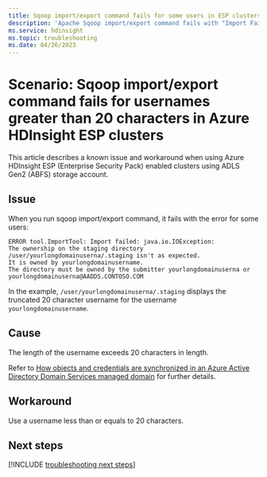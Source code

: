 ```yaml
---
title: Sqoop import/export command fails for some users in ESP clusters - Azure HDInsight
description: 'Apache Sqoop import/export command fails with "Import Failed: java.io.IOException: The ownership on the staging directory /user/yourusername/.staging is not as expected" error for some users in Azure HDInsight ESP cluster'
ms.service: hdinsight
ms.topic: troubleshooting
ms.date: 04/26/2023
---
```


# Scenario: Sqoop import/export command fails for usernames greater than 20 characters in Azure HDInsight ESP clusters

This article describes a known issue and workaround when using Azure HDInsight ESP (Enterprise Security Pack) enabled clusters using ADLS Gen2 (ABFS) storage account.

## Issue

When you run sqoop import/export command, it fails with the error for some users:

```
ERROR tool.ImportTool: Import failed: java.io.IOException:
The ownership on the staging directory /user/yourlongdomainuserna/.staging isn't as expected. 
It is owned by yourlongdomainusername.
The directory must be owned by the submitter yourlongdomainuserna or yourlongdomainuserna@AADDS.CONTOSO.COM
```

In the example, `/user/yourlongdomainuserna/.staging` displays the truncated 20 character username for the username `yourlongdomainusername`.

## Cause

The length of the username exceeds 20 characters in length. 

Refer to [How objects and credentials are synchronized in an Azure Active Directory Domain Services managed domain](../active-directory-domain-services/synchronization.md) for further details.

## Workaround

Use a username less than or equals to 20 characters.

## Next steps

[!INCLUDE [troubleshooting next steps](includes/hdinsight-troubleshooting-next-steps.md)]
